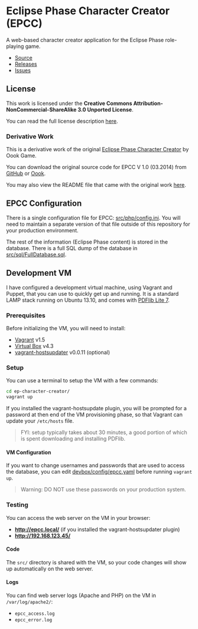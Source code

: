 # Eclipse Phase Character Creator (EPCC)

A web-based character creator application for the Eclipse Phase role-playing game.

* [Source](https://github.com/rbewley4/ep-character-creator)
* [Releases](https://github.com/rbewley4/ep-character-creator/releases)
* [Issues](https://github.com/rbewley4/ep-character-creator/issues)


## License

This work is licensed under the **Creative Commons Attribution-NonCommercial-ShareAlike 3.0 Unported License**.

You can read the full license description [here](https://github.com/rbewley4/ep-character-creator/blob/master/LICENSE.txt).

### Derivative Work

This is a derivative work of the original
[Eclipse Phase Character Creator](http://eclipsephase.oook.ch/Creator/version4/about.html) by Oook Game.

You can download the original source code for EPCC V 1.0 (03.2014) from
[GitHub](https://github.com/rbewley4/ep-character-creator/releases/tag/v1.0.0) or
[Oook](http://eclipsephase.oook.ch/EPCC_sources.zip).

You may also view the README file that came with the original work
[here](https://github.com/rbewley4/ep-character-creator/blob/master/OookReadme.txt).


## EPCC Configuration

There is a single configuration file for EPCC: [src/php/config.ini](https://github.com/rbewley4/ep-character-creator/blob/master/src/php/config.ini).
You will need to maintain a separate version of that file outside of this repository for your production environment.

The rest of the information (Eclipse Phase content) is stored in the database. There is a full SQL dump of the database in
[src/sql/FullDatabase.sql](https://github.com/rbewley4/ep-character-creator/blob/master/src/sql/FullDatabase.sql).


## Development VM

I have configured a development virtual machine, using Vagrant and Puppet, that you can use to quickly get up and running.
It is a standard LAMP stack running on Ubuntu 13.10, and comes with [PDFlib Lite 7](http://www.pdflib.com/download/free-software/pdflib-lite-7/).


### Prerequisites

Before initializing the VM, you will need to install:

- [Vagrant](http://www.vagrantup.com/) v1.5
- [Virtual Box](https://www.virtualbox.org/) v4.3
- [vagrant-hostsupdater](https://github.com/cogitatio/vagrant-hostsupdater) v0.0.11 (optional)


### Setup

You can use a terminal to setup the VM with a few commands:

```bash
cd ep-character-creator/
vagrant up
```

If you installed the vagrant-hostsupdate plugin, you will be prompted for a password at then end of the VM provisioning
phase, so that Vagrant can update your `/etc/hosts` file.

> FYI: setup typically takes about 30 minutes, a good portion of which is spent downloading and installing PDFlib.


#### VM Configuration

If you want to change usernames and passwords that are used to access the database, you can edit
[devbox/config/epcc.yaml](https://github.com/rbewley4/ep-character-creator/blob/master/devbox/config/epcc.yaml)
before running `vagrant up`.

> Warning: DO NOT use these passwords on your production system.


### Testing

You can access the web server on the VM in your browser:

- **http://epcc.local/** (if you installed the vagrant-hostsupdater plugin)
- **http://192.168.123.45/**


#### Code

The `src/` directory is shared with the VM, so your code changes will show up automatically on the web server.


#### Logs

You can find web server logs (Apache and PHP) on the VM in `/var/log/apache2/`:

* `epcc_access.log`
* `epcc_error.log`